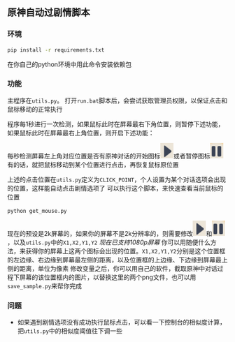 ## 原神自动过剧情脚本

### 环境

```cmd
pip install -r requirements.txt
```
在你自己的python环境中用此命令安装依赖包

### 功能

主程序在`utils.py`。
打开`run.bat`脚本后，会尝试获取管理员权限，以保证点击和鼠标移动的正常执行

程序每1秒进行一次检测，如果鼠标此时在屏幕最右下角位置，则暂停下述功能，如果鼠标此时在屏幕最右上角位置，则开启下述功能：

每秒检测屏幕左上角对应位置是否有原神对话的开始图标![alt text](auto_png1.png)或者暂停图标![alt text](auto_png2.png)
有的话，就把鼠标移动到某个位置进行点击，再恢复鼠标原位置

上述的点击位置在`utils.py`定义为`CLICK_POINT`，个人设置为某个对话选项会出现的位置，这样能自动点击剧情选项了
可以执行这个脚本，来快速查看当前鼠标的位置
```cmd
python get_mouse.py
```

现在的预设是2k屏幕的，如果你的屏幕不是2k分辨率的，则需要修改![alt text](auto_png1.png)和![alt text](auto_png2.png)，以及`utils.py`中的`X1,X2,Y1,Y2`
*现在已支持1080p屏幕*
你可以用随便什么方法，来获得你的屏幕上这两个图标会出现的位置。`X1,X2,Y1,Y2`分别是这个位置框的左边缘、右边缘到屏幕最左侧的距离，以及位置框的上边缘、下边缘到屏幕最上侧的距离，单位为像素
修改变量之后，你可以用自己的软件，截取原神中对话过程下屏幕的该位置框内的图片，以替换这里的两个png文件，也可以用`save_sample.py`来帮你完成


### 问题

- 如果遇到剧情选项没有成功执行鼠标点击，可以看一下控制台的相似度计算，把`utils.py`中的相似度阈值往下调一些